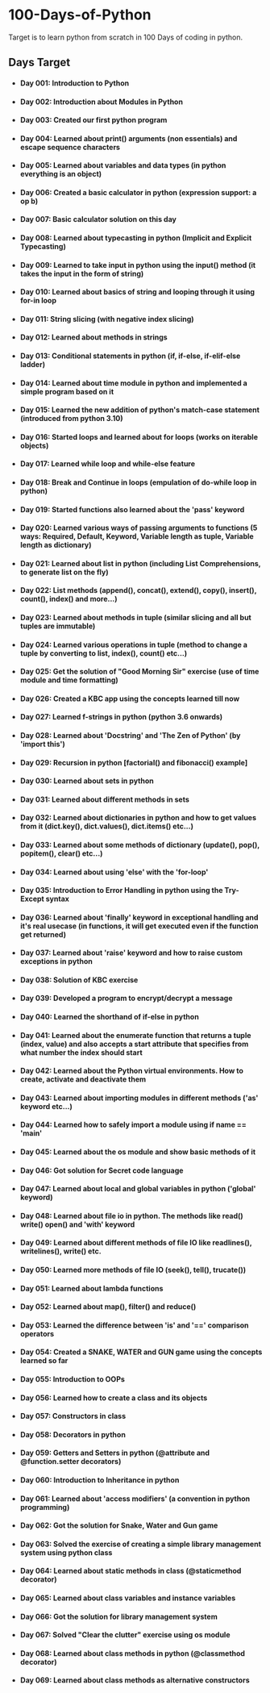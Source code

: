 # 100-Days-of-Python
Target is to learn python from scratch in 100 Days of coding in python.

## Days Target
- #### Day 001: Introduction to Python
- #### Day 002: Introduction about Modules in Python
- #### Day 003: Created our first python program
- #### Day 004: Learned about print() arguments (non essentials) and escape sequence characters
- #### Day 005: Learned about variables and data types (in python everything is an object)
- #### Day 006: Created a basic calculator in python (expression support: a op b)
- #### Day 007: Basic calculator solution on this day
- #### Day 008: Learned about typecasting in python (Implicit and Explicit Typecasting)
- #### Day 009: Learned to take input in python using the input() method (it takes the input in the form of string)
- #### Day 010: Learned about basics of string and looping through it using for-in loop
- #### Day 011: String slicing (with negative index slicing)
- #### Day 012: Learned about methods in strings
- #### Day 013: Conditional statements in python (if, if-else, if-elif-else ladder)
- #### Day 014: Learned about time module in python and implemented a simple program based on it
- #### Day 015: Learned the new addition of python's match-case statement (introduced from python 3.10)
- #### Day 016: Started loops and learned about for loops (works on iterable objects)
- #### Day 017: Learned while loop and while-else feature
- #### Day 018: Break and Continue in loops (empulation of do-while loop in python)
- #### Day 019: Started functions also learned about the 'pass' keyword
- #### Day 020: Learned various ways of passing arguments to functions (5 ways: Required, Default, Keyword, Variable length as tuple, Variable length as dictionary)
- #### Day 021: Learned about list in python (including List Comprehensions, to generate list on the fly)
- #### Day 022: List methods (append(), concat(), extend(), copy(), insert(), count(), index() and more...)
- #### Day 023: Learned about methods in tuple (similar slicing and all but tuples are immutable)
- #### Day 024: Learned various operations in tuple (method to change a tuple by converting to list, index(), count() etc...)
- #### Day 025: Get the solution of "Good Morning Sir" exercise (use of time module and time formatting)
- #### Day 026: Created a KBC app using the concepts learned till now
- #### Day 027: Learned f-strings in python (python 3.6 onwards)
- #### Day 028: Learned about 'Docstring' and 'The Zen of Python' (by 'import this')
- #### Day 029: Recursion in python [factorial() and fibonacci() example]
- #### Day 030: Learned about sets in python
- #### Day 031: Learned about different methods in sets
- #### Day 032: Learned about dictionaries in python and how to get values from it (dict.key(), dict.values(), dict.items() etc...)
- #### Day 033: Learned about some methods of dictionary (update(), pop(), popitem(), clear() etc...)
- #### Day 034: Learned about using 'else' with the 'for-loop'
- #### Day 035: Introduction to Error Handling in python using the Try-Except syntax
- #### Day 036: Learned about 'finally' keyword in exceptional handling and it's real usecase (in functions, it will get executed even if the function get returned)
- #### Day 037: Learned about 'raise' keyword and how to raise custom exceptions in python
- #### Day 038: Solution of KBC exercise
- #### Day 039: Developed a program to encrypt/decrypt a message
- #### Day 040: Learned the shorthand of if-else in python
- #### Day 041: Learned about the enumerate function that returns a tuple (index, value) and also accepts a start attribute that specifies from what number the index should start
- #### Day 042: Learned about the Python virtual environments. How to create, activate and deactivate them
- #### Day 043: Learned about importing modules in different methods ('as' keyword etc...)
- #### Day 044: Learned how to safely import a module using if __name__ == '__main__'
- #### Day 045: Learned about the os module and show basic methods of it
- #### Day 046: Got solution for Secret code language
- #### Day 047: Learned about local and global variables in python ('global' keyword)
- #### Day 048: Learned about file io in python. The methods like read() write() open() and 'with' keyword
- #### Day 049: Learned about different methods of file IO like readlines(), writelines(), write() etc.
- #### Day 050: Learned more methods of file IO (seek(), tell(), trucate())
- #### Day 051: Learned about lambda functions
- #### Day 052: Learned about map(), filter() and reduce()
- #### Day 053: Learned the difference between 'is' and '==' comparison operators
- #### Day 054: Created a SNAKE, WATER and GUN game using the concepts learned so far
- #### Day 055: Introduction to OOPs
- #### Day 056: Learned how to create a class and its objects
- #### Day 057: Constructors in class
- #### Day 058: Decorators in python
- #### Day 059: Getters and Setters in python (@attribute and @function.setter decorators)
- #### Day 060: Introduction to Inheritance in python
- #### Day 061: Learned about 'access modifiers' (a convention in python programming)
- #### Day 062: Got the solution for Snake, Water and Gun game
- #### Day 063: Solved the exercise of creating a simple library management system using python class
- #### Day 064: Learned about static methods in class (@staticmethod decorator)
- #### Day 065: Learned about class variables and instance variables
- #### Day 066: Got the solution for library management system
- #### Day 067: Solved "Clear the clutter" exercise using os module
- #### Day 068: Learned about class methods in python (@classmethod decorator)
- #### Day 069: Learned about class methods as alternative constructors